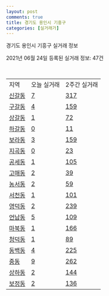 ```yaml
---
layout: post
comments: true
title: 경기도 용인시 기흥구
categories: [실거래가]
---
```


경기도 용인시 기흥구 실거래 정보

2021년 06월 24일 등록된 실거래 정보: 47건

<script type="text/javascript">
  google.charts.load('current', {'packages':['corechart']});
  google.charts.setOnLoadCallback(drawChart);

  function drawChart() {
    var data = google.visualization.arrayToDataTable([['거래일', '매매', '전월세', '전매'], ['2021-02', 0, 25, 0], ['2021-03', 58, 143, 0], ['2021-04', 297, 307, 0], ['2021-05', 546, 557, 7], ['2021-06', 140, 334, 1]]);

    var options = {
      title: '최근 유형별 거래량 추이',
      legend: { position: 'bottom' }
    };

    var chart = new google.visualization.LineChart(document.getElementById('columnchart_material'));
    chart.draw(data, (options));
  }
</script>

<div id="columnchart_material" style="width: 450px; margin-left: -35px"></div>
<br>
<table class="sortable">
  <tr>
    <td>지역</td>
    <td>오늘 실거래</td>
    <td>2주간 실거래</td>
  </tr>

  
  <tr class="item">
    <td><a href="4146310100.html">신갈동</a></td>
    <td><a href="4146310100.html">7</a></td>
    <td><a href="4146310100.html">317</a></td>
  </tr>
    

  <tr class="item">
    <td><a href="4146310200.html">구갈동</a></td>
    <td><a href="4146310200.html">4</a></td>
    <td><a href="4146310200.html">159</a></td>
  </tr>
    

  <tr class="item">
    <td><a href="4146310300.html">상갈동</a></td>
    <td><a href="4146310300.html">1</a></td>
    <td><a href="4146310300.html">72</a></td>
  </tr>
    

  <tr class="item">
    <td><a href="4146310400.html">하갈동</a></td>
    <td><a href="4146310400.html">0</a></td>
    <td><a href="4146310400.html">11</a></td>
  </tr>
    

  <tr class="item">
    <td><a href="4146310500.html">보라동</a></td>
    <td><a href="4146310500.html">3</a></td>
    <td><a href="4146310500.html">159</a></td>
  </tr>
    

  <tr class="item">
    <td><a href="4146310600.html">지곡동</a></td>
    <td><a href="4146310600.html">0</a></td>
    <td><a href="4146310600.html">23</a></td>
  </tr>
    

  <tr class="item">
    <td><a href="4146310700.html">공세동</a></td>
    <td><a href="4146310700.html">1</a></td>
    <td><a href="4146310700.html">105</a></td>
  </tr>
    

  <tr class="item">
    <td><a href="4146310800.html">고매동</a></td>
    <td><a href="4146310800.html">2</a></td>
    <td><a href="4146310800.html">39</a></td>
  </tr>
    

  <tr class="item">
    <td><a href="4146310900.html">농서동</a></td>
    <td><a href="4146310900.html">2</a></td>
    <td><a href="4146310900.html">59</a></td>
  </tr>
    

  <tr class="item">
    <td><a href="4146311000.html">서천동</a></td>
    <td><a href="4146311000.html">1</a></td>
    <td><a href="4146311000.html">101</a></td>
  </tr>
    

  <tr class="item">
    <td><a href="4146311100.html">영덕동</a></td>
    <td><a href="4146311100.html">2</a></td>
    <td><a href="4146311100.html">239</a></td>
  </tr>
    

  <tr class="item">
    <td><a href="4146311200.html">언남동</a></td>
    <td><a href="4146311200.html">5</a></td>
    <td><a href="4146311200.html">109</a></td>
  </tr>
    

  <tr class="item">
    <td><a href="4146311300.html">마북동</a></td>
    <td><a href="4146311300.html">1</a></td>
    <td><a href="4146311300.html">166</a></td>
  </tr>
    

  <tr class="item">
    <td><a href="4146311400.html">청덕동</a></td>
    <td><a href="4146311400.html">1</a></td>
    <td><a href="4146311400.html">89</a></td>
  </tr>
    

  <tr class="item">
    <td><a href="4146311500.html">동백동</a></td>
    <td><a href="4146311500.html">4</a></td>
    <td><a href="4146311500.html">225</a></td>
  </tr>
    

  <tr class="item">
    <td><a href="4146311600.html">중동</a></td>
    <td><a href="4146311600.html">9</a></td>
    <td><a href="4146311600.html">262</a></td>
  </tr>
    

  <tr class="item">
    <td><a href="4146311700.html">상하동</a></td>
    <td><a href="4146311700.html">2</a></td>
    <td><a href="4146311700.html">144</a></td>
  </tr>
    

  <tr class="item">
    <td><a href="4146311800.html">보정동</a></td>
    <td><a href="4146311800.html">2</a></td>
    <td><a href="4146311800.html">136</a></td>
  </tr>
    


</table>


    